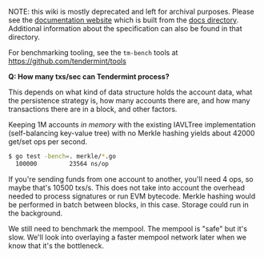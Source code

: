 NOTE: this wiki is mostly deprecated and left for archival purposes. Please see the [documentation website](http://tendermint.readthedocs.io/en/master/) which is built from the [docs directory](https://github.com/tendermint/tendermint/tree/master/docs). Additional information about the specification can also be found in that directory.

For benchmarking tooling, see the `tm-bench` tools at https://github.com/tendermint/tools

**Q: How many txs/sec can Tendermint process?**

This depends on what kind of data structure holds the account data, what the persistence strategy is, how many accounts there are, and how many transactions there are in a block, and other factors.

Keeping 1M accounts *in memory* with the existing IAVLTree implementation (self-balancing key-value tree) with no Merkle hashing yields about 42000 get/set ops per second.

```bash
$ go test -bench=. merkle/*.go
  100000	     23564 ns/op
```

If you're sending funds from one account to another, you'll need 4 ops, so maybe that's 10500 txs/s. This does not take into account the overhead needed to process signatures or run EVM bytecode. Merkle hashing would be performed in batch between blocks, in this case. Storage could run in the background.

We still need to benchmark the mempool. The mempool is "safe" but it's slow. We'll look into overlaying a faster mempool network later when we know that it's the bottleneck.